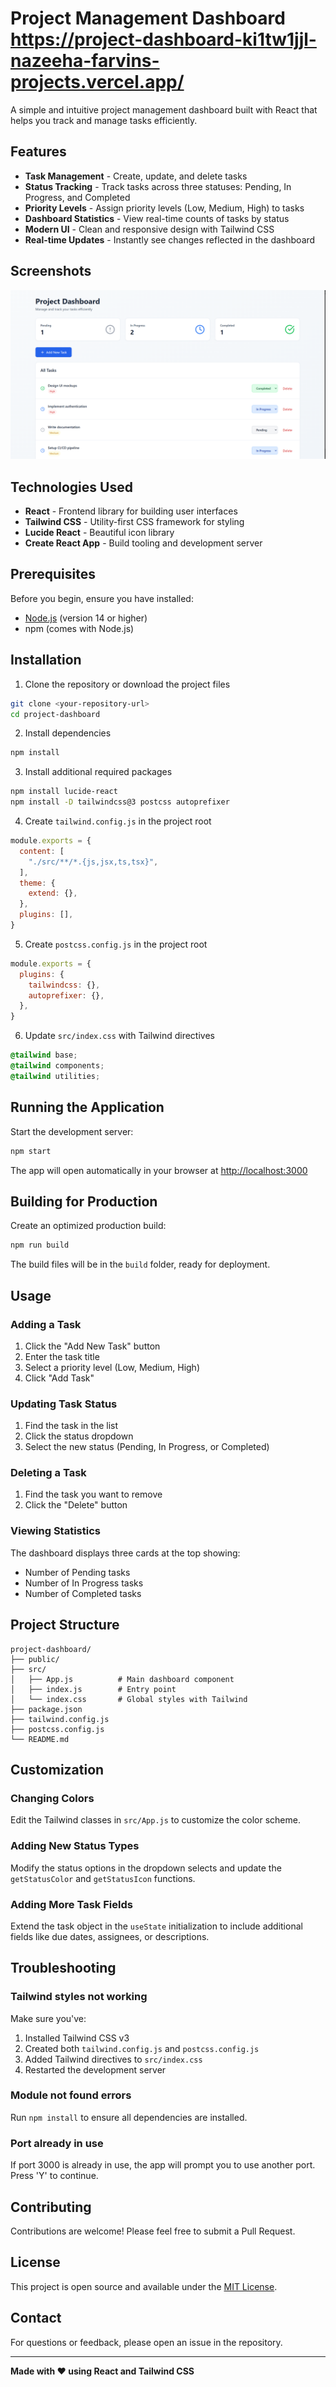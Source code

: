 
# Project Management Dashboard https://project-dashboard-ki1tw1jjl-nazeeha-farvins-projects.vercel.app/

A simple and intuitive project management dashboard built with React that helps you track and manage tasks efficiently.

## Features

-  **Task Management** - Create, update, and delete tasks
-  **Status Tracking** - Track tasks across three statuses: Pending, In Progress, and Completed
-  **Priority Levels** - Assign priority levels (Low, Medium, High) to tasks
-  **Dashboard Statistics** - View real-time counts of tasks by status
-  **Modern UI** - Clean and responsive design with Tailwind CSS
-  **Real-time Updates** - Instantly see changes reflected in the dashboard

## Screenshots

![Dashboard Overview](images/screenshot.png)

## Technologies Used

- **React** - Frontend library for building user interfaces
- **Tailwind CSS** - Utility-first CSS framework for styling
- **Lucide React** - Beautiful icon library
- **Create React App** - Build tooling and development server

## Prerequisites

Before you begin, ensure you have installed:
- [Node.js](https://nodejs.org/) (version 14 or higher)
- npm (comes with Node.js)

## Installation

1. Clone the repository or download the project files

```bash
git clone <your-repository-url>
cd project-dashboard
```

2. Install dependencies

```bash
npm install
```

3. Install additional required packages

```bash
npm install lucide-react
npm install -D tailwindcss@3 postcss autoprefixer
```

4. Create `tailwind.config.js` in the project root

```js
module.exports = {
  content: [
    "./src/**/*.{js,jsx,ts,tsx}",
  ],
  theme: {
    extend: {},
  },
  plugins: [],
}
```

5. Create `postcss.config.js` in the project root

```js
module.exports = {
  plugins: {
    tailwindcss: {},
    autoprefixer: {},
  },
}
```

6. Update `src/index.css` with Tailwind directives

```css
@tailwind base;
@tailwind components;
@tailwind utilities;
```

## Running the Application

Start the development server:

```bash
npm start
```

The app will open automatically in your browser at [http://localhost:3000](http://localhost:3000)

## Building for Production

Create an optimized production build:

```bash
npm run build
```

The build files will be in the `build` folder, ready for deployment.

## Usage

### Adding a Task
1. Click the "Add New Task" button
2. Enter the task title
3. Select a priority level (Low, Medium, High)
4. Click "Add Task"

### Updating Task Status
1. Find the task in the list
2. Click the status dropdown
3. Select the new status (Pending, In Progress, or Completed)

### Deleting a Task
1. Find the task you want to remove
2. Click the "Delete" button

### Viewing Statistics
The dashboard displays three cards at the top showing:
- Number of Pending tasks
- Number of In Progress tasks
- Number of Completed tasks




## Project Structure

```
project-dashboard/
├── public/
├── src/
│   ├── App.js          # Main dashboard component
│   ├── index.js        # Entry point
│   └── index.css       # Global styles with Tailwind
├── package.json
├── tailwind.config.js
├── postcss.config.js
└── README.md
```

## Customization

### Changing Colors
Edit the Tailwind classes in `src/App.js` to customize the color scheme.

### Adding New Status Types
Modify the status options in the dropdown selects and update the `getStatusColor` and `getStatusIcon` functions.

### Adding More Task Fields
Extend the task object in the `useState` initialization to include additional fields like due dates, assignees, or descriptions.

## Troubleshooting

### Tailwind styles not working
Make sure you've:
1. Installed Tailwind CSS v3
2. Created both `tailwind.config.js` and `postcss.config.js`
3. Added Tailwind directives to `src/index.css`
4. Restarted the development server

### Module not found errors
Run `npm install` to ensure all dependencies are installed.

### Port already in use
If port 3000 is already in use, the app will prompt you to use another port. Press 'Y' to continue.

## Contributing

Contributions are welcome! Please feel free to submit a Pull Request.

## License

This project is open source and available under the [MIT License](LICENSE).

## Contact

For questions or feedback, please open an issue in the repository.

---

**Made with ❤️ using React and Tailwind CSS**
